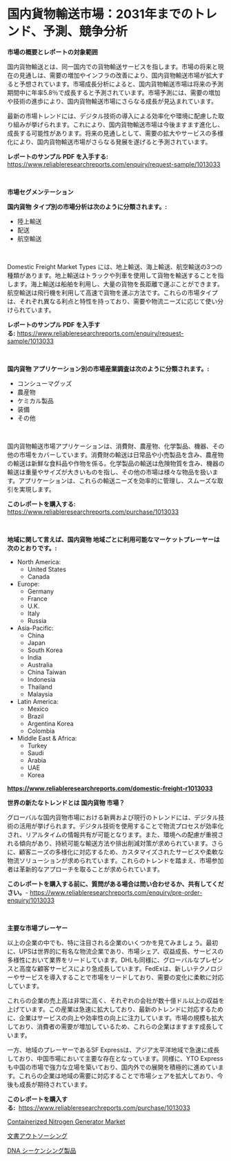 <p><h1>国内貨物輸送市場：2031年までのトレンド、予測、競争分析</h1></p><p><strong>市場の概要とレポートの対象範囲</strong></p>
<p><p>国内貨物輸送とは、同一国内での貨物輸送サービスを指します。市場の将来と現在の見通しは、需要の増加やインフラの改善により、国内貨物輸送市場が拡大すると予想されています。市場成長分析によると、国内貨物輸送市場は将来の予測期間中に年率5.8％で成長すると予測されています。市場予測には、需要の増加や技術の進歩により、国内貨物輸送市場にさらなる成長が見込まれています。</p><p>最新の市場トレンドには、デジタル技術の導入による効率化や環境に配慮した取り組みが挙げられます。これにより、国内貨物輸送市場は今後ますます進化し、成長する可能性があります。将来の見通しとして、需要の拡大やサービスの多様化により、国内貨物輸送市場がさらなる発展を遂げると予測されています。</p></p>
<p><strong>レポートのサンプル PDF を入手する:</strong> <a href="https://www.reliableresearchreports.com/enquiry/request-sample/1013033">https://www.reliableresearchreports.com/enquiry/request-sample/1013033</a></p>
<p>&nbsp;</p>
<p><strong>市場セグメンテーション</strong></p>
<p><strong>国内貨物 タイプ別の市場分析は次のように分類されます。:</strong></p>
<p><ul><li>陸上輸送</li><li>配送</li><li>航空輸送</li></ul></p>
<p>&nbsp;</p>
<p><p>Domestic Freight Market Types には、地上輸送、海上輸送、航空輸送の3つの種類があります。地上輸送はトラックや列車を使用して貨物を輸送することを指します。海上輸送は船舶を利用し、大量の貨物を長距離で運ぶことができます。航空輸送は飛行機を利用して高速で貨物を運ぶ方法です。これらの市場タイプは、それぞれ異なる利点と特性を持っており、需要や物流ニーズに応じて使い分けられています。</p></p>
<p><strong>レポートのサンプル PDF を入手する:</strong>&nbsp;<a href="https://www.reliableresearchreports.com/enquiry/request-sample/1013033">https://www.reliableresearchreports.com/enquiry/request-sample/1013033</a></p>
<p>&nbsp;</p>
<p><strong> 国内貨物 アプリケーション別の市場産業調査は次のように分類されます。:</strong></p>
<p><ul><li>コンシューマグッズ</li><li>農産物</li><li>ケミカル製品</li><li>装備</li><li>その他</li></ul></p>
<p>&nbsp;</p>
<p><p>国内貨物輸送市場アプリケーションは、消費財、農産物、化学製品、機器、その他の市場をカバーしています。消費財の輸送は日常品や小売製品を含み、農産物の輸送は新鮮な食料品や作物を係る。化学製品の輸送は危険物質を含み、機器の輸送は重量やサイズが大きいものを指し、その他の市場は様々な物品を扱います。アプリケーションは、これらの輸送ニーズを効率的に管理し、スムーズな取引を実現します。</p></p>
<p><strong>このレポートを購入する:</strong>&nbsp; <a href="https://www.reliableresearchreports.com/purchase/1013033">https://www.reliableresearchreports.com/purchase/1013033</a></p>
<p>&nbsp;</p>
<p><strong>地域に関して言えば、国内貨物 地域ごとに利用可能なマーケットプレーヤーは次のとおりです。:</strong></p>
<p><ul>
    <li>
        North America:
        <ul>
            <li>United States</li>
            <li>Canada</li>
        </ul>
    </li>
    <li>
        Europe:
        <ul>
            <li>Germany</li>
            <li>France</li>
            <li>U.K.</li>
            <li>Italy</li>
            <li>Russia</li>
        </ul>
    </li>
    <li>
        Asia-Pacific:
        <ul>
            <li>China</li>
            <li>Japan</li>
            <li>South Korea</li>
            <li>India</li>
            <li>Australia</li>
            <li>China Taiwan</li>
            <li>Indonesia</li>
            <li>Thailand</li>
            <li>Malaysia</li>
        </ul>
    </li>
    <li>
        Latin America:
        <ul>
            <li>Mexico</li>
            <li>Brazil</li>
            <li>Argentina Korea</li>
            <li>Colombia</li>
        </ul>
    </li>
    <li>
        Middle East & Africa:
        <ul>
            <li>Turkey</li>
            <li>Saudi</li>
            <li>Arabia</li>
            <li>UAE</li>
            <li>Korea</li>
        </ul>
    </li>
    </ul></p>
<p><strong><a href="https://www.reliableresearchreports.com/domestic-freight-r1013033">https://www.reliableresearchreports.com/domestic-freight-r1013033</a></strong>&nbsp;</p>
<p><strong>世界の新たなトレンドとは 国内貨物 市場？</strong></p>
<p><p>グローバルな国内貨物市場における新興および現行のトレンドには、デジタル技術の活用が挙げられます。デジタル技術を使用することで物流プロセスが効率化され、リアルタイムの情報共有が可能となります。また、環境への配慮が重視される傾向があり、持続可能な輸送方法や排出削減対策が求められています。さらに、顧客ニーズの多様化に対応するため、カスタマイズされたサービスや柔軟な物流ソリューションが求められています。これらのトレンドを踏まえ、市場参加者は革新的なアプローチを取ることが求められています。</p></p>
<p><strong>このレポートを購入する前に、質問がある場合は問い合わせるか、共有してください。</strong>- <a href="https://www.reliableresearchreports.com/enquiry/pre-order-enquiry/1013033">https://www.reliableresearchreports.com/enquiry/pre-order-enquiry/1013033</a></p>
<p>&nbsp;</p>
<p><strong>主要な市場プレーヤー</strong></p>
<p><p>以上の企業の中でも、特に注目される企業のいくつかを見てみましょう。最初に、UPSは世界的に有名な物流企業であり、市場シェア、収益成長、サービスの多様性において業界をリードしています。DHLも同様に、グローバルなプレゼンスと高度な顧客サービスにより急成長しています。FedExは、新しいテクノロジーやサービスを導入することで市場をリードしており、需要の変化に柔軟に対応しています。</p><p>これらの企業の売上高は非常に高く、それぞれの会社が数十億ドル以上の収益を上げています。この産業は急速に拡大しており、最新のトレンドに対応するために、企業はサービスの向上や効率性の向上に注力しています。市場の規模も拡大しており、消費者の需要が増加しているため、これらの企業はますます成長しています。</p><p>一方、地域のプレーヤーであるSF Expressは、アジア太平洋地域で急速に成長しており、中国市場において主要な存在となっています。同様に、YTO Expressも中国の市場で強力な立場を築いており、国内外での展開を積極的に進めています。これらの企業は地域の需要に対応することで市場シェアを拡大しており、今後も成長が期待されています。</p></p>
<p><strong>このレポートを購入する:</strong>&nbsp;&nbsp;<a href="https://www.reliableresearchreports.com/purchase/1013033">https://www.reliableresearchreports.com/purchase/1013033</a></p>
<p><p><a href="https://github.com/mbisetmhermsr/Market-Research-Report-List-2/blob/main/containerized-nitrogen-generator-market.md">Containerized Nitrogen Generator Market</a></p><p><a href="https://github.com/RodHoppe07/Market-Research-Report-List-1/blob/main/800360627182.md">文書アウトソーシング</a></p><p><a href="https://github.com/laurenreichert/Market-Research-Report-List-1/blob/main/991160327181.md">DNA シーケンシング製品</a></p></p>